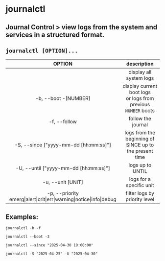 # journalctl

**Journal Control** > view logs from the system and services in a structured format.
---

` journalctl [OPTION]... `
---

| **OPTION** | description |
|:---:|:---:|
| | display all system logs |
| -b, --boot -[NUMBER] | display current boot logs <br> or logs from previous `NUMBER` boots |
| -f, --follow | follow the journal |
| -S, --since ["yyyy-mm-dd [hh:mm:ss]"] | logs from the beginning of SINCE up to the present time |
| -U, --until ["yyyy-mm-dd [hh:mm:ss]"] | logs up to UNTIL |
| -u, --unit [UNIT] | logs for a specific unit |
| -p, --priority emerg\|alert\|crit\|err\|warning\|notice\|info\|debug | filter logs by priority level |


## Examples:
` journalctl -b -f `

` journalctl --boot -3 `

` journalctl --since "2025-04-30 18:00:00" `

` journalctl -S "2025-04-25" -U "2025-04-30" `
